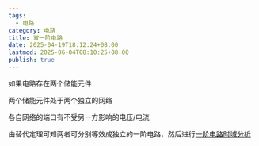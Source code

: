 ```yaml
---
tags:
  - 电路
category: 电路
title: 双一阶电路
date: 2025-04-19T18:12:24+08:00
lastmod: 2025-06-04T08:10:25+08:00
publish: true
---
```


如果电路存在两个储能元件

两个储能元件处于两个独立的网络

各自网络的端口有不受另一方影响的电压/电流

由替代定理可知两者可分别等效成独立的一阶电路，然后进行[一阶电路时域分析](./%E4%B8%80%E9%98%B6%E7%94%B5%E8%B7%AF%E6%97%B6%E5%9F%9F%E5%88%86%E6%9E%90.md)

